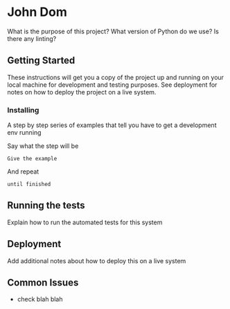# John Dom
What is the purpose of this project?
What version of Python do we use?
Is there any linting?

## Getting Started

These instructions will get you a copy of the project up and running on your local machine for development and testing purposes. See deployment for notes on how to deploy the project on a live system.

### Installing

A step by step series of examples that tell you have to get a development env running

Say what the step will be

```
Give the example
```

And repeat

```
until finished
```
## Running the tests

Explain how to run the automated tests for this system

## Deployment

Add additional notes about how to deploy this on a live system


## Common Issues
- check blah blah